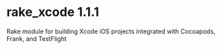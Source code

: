 rake_xcode 1.1.1
==========

Rake module for building Xcode iOS projects integrated with Cocoapods, Frank, and TestFlight